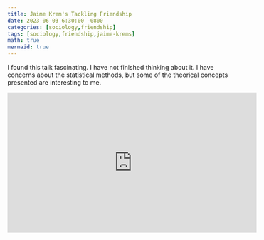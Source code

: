 ```yaml
---
title: Jaime Krem's Tackling Friendship
date: 2023-06-03 6:30:00 -0800
categories: [sociology,friendship]
tags: [sociology,friendship,jaime-krems]
math: true
mermaid: true
---
```


I found this talk fascinating. I have not finished thinking about it. I have concerns about the statistical methods, but some of the theorical concepts presented are interesting to me.

<iframe width="560" height="315" src="https://www.youtube.com/embed/tbyU-XaDRqY" title="YouTube video player" frameborder="0" allow="accelerometer; autoplay; clipboard-write; encrypted-media; gyroscope; picture-in-picture; web-share" allowfullscreen></iframe>

